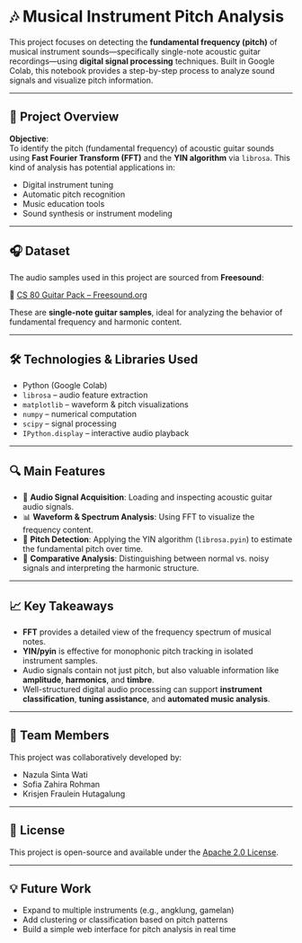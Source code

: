 # 🎶 Musical Instrument Pitch Analysis

This project focuses on detecting the **fundamental frequency (pitch)** of musical instrument sounds—specifically single-note acoustic guitar recordings—using **digital signal processing** techniques. Built in Google Colab, this notebook provides a step-by-step process to analyze sound signals and visualize pitch information.

---

## 📌 Project Overview

**Objective**:  
To identify the pitch (fundamental frequency) of acoustic guitar sounds using **Fast Fourier Transform (FFT)** and the **YIN algorithm** via `librosa`. This kind of analysis has potential applications in:
- Digital instrument tuning
- Automatic pitch recognition
- Music education tools
- Sound synthesis or instrument modeling

---

## 🎧 Dataset

The audio samples used in this project are sourced from **Freesound**:

🔗 [CS 80 Guitar Pack – Freesound.org](https://freesound.org/search/?q=single+note+guitar+&f=grouping_pack%3A%2229636_CS+80+GUITAR+1%22)

These are **single-note guitar samples**, ideal for analyzing the behavior of fundamental frequency and harmonic content.

---

## 🛠️ Technologies & Libraries Used

- Python (Google Colab)
- `librosa` – audio feature extraction
- `matplotlib` – waveform & pitch visualizations
- `numpy` – numerical computation
- `scipy` – signal processing
- `IPython.display` – interactive audio playback

---

## 🔍 Main Features

- 🎼 **Audio Signal Acquisition**: Loading and inspecting acoustic guitar audio signals.
- 📊 **Waveform & Spectrum Analysis**: Using FFT to visualize the frequency content.
- 🧠 **Pitch Detection**: Applying the YIN algorithm (`librosa.pyin`) to estimate the fundamental pitch over time.
- 🔎 **Comparative Analysis**: Distinguishing between normal vs. noisy signals and interpreting the harmonic structure.

---

## 📈 Key Takeaways

- **FFT** provides a detailed view of the frequency spectrum of musical notes.
- **YIN/pyin** is effective for monophonic pitch tracking in isolated instrument samples.
- Audio signals contain not just pitch, but also valuable information like **amplitude**, **harmonics**, and **timbre**.
- Well-structured digital audio processing can support **instrument classification**, **tuning assistance**, and **automated music analysis**.

---

## 👥 Team Members

This project was collaboratively developed by:
- Nazula Sinta Wati  
- Sofia Zahira Rohman  
- Krisjen Fraulein Hutagalung

---

## 📄 License

This project is open-source and available under the [Apache 2.0 License](LICENSE).

---

## 💡 Future Work

- Expand to multiple instruments (e.g., angklung, gamelan)
- Add clustering or classification based on pitch patterns
- Build a simple web interface for pitch analysis in real time
